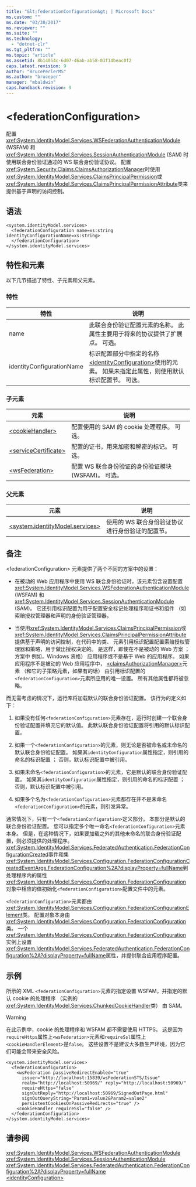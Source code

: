 ```yaml
---
title: "&lt;federationConfiguration&gt; | Microsoft Docs"
ms.custom: ""
ms.date: "03/30/2017"
ms.reviewer: ""
ms.suite: ""
ms.technology: 
  - "dotnet-clr"
ms.tgt_pltfrm: ""
ms.topic: "article"
ms.assetid: 8b14054c-6d07-46ab-ab58-03f14beac0f2
caps.latest.revision: 9
author: "BrucePerlerMS"
ms.author: "bruceper"
manager: "mbaldwin"
caps.handback.revision: 9
---
```

# &lt;federationConfiguration&gt;
配置<xref:System.IdentityModel.Services.WSFederationAuthenticationModule> \(WSFAM\) 和<xref:System.IdentityModel.Services.SessionAuthenticationModule> \(SAM\) 时使用联合身份验证通过的 WS 联合身份验证协议。  配置<xref:System.Security.Claims.ClaimsAuthorizationManager>时使用<xref:System.IdentityModel.Services.ClaimsPrincipalPermission>或<xref:System.IdentityModel.Services.ClaimsPrincipalPermissionAttribute>类来提供基于声明的访问控制。  
  
## 语法  
  
```  
<system.identityModel.services>  
  <federationConfiguration name=xs:string identityConfigurationName=xs:string>  
  </federationConfiguration>  
</system.identityModel.services>  
```  
  
## 特性和元素  
 以下几节描述了特性、子元素和父元素。  
  
### 特性  
  
|特性|说明|  
|--------|--------|  
|name|此联合身份验证配置元素的名称。  此属性主要用于将来的协议提供了扩展点。  可选。|  
|identityConfigurationName|标识配置部分中指定的名称[\<identityConfiguration\>](../../../../../docs/framework/configure-apps/file-schema/windows-identity-foundation/identityconfiguration.md)使用的元素。  如果未指定此属性，则使用默认标识配置节。  可选。|  
  
### 子元素  
  
|元素|说明|  
|--------|--------|  
|[\<cookieHandler\>](../../../../../docs/framework/configure-apps/file-schema/windows-identity-foundation/cookiehandler.md)|配置使用的 SAM 的 cookie 处理程序。  可选。|  
|[\<serviceCertificate\>](../../../../../docs/framework/configure-apps/file-schema/windows-identity-foundation/servicecertificate.md)|配置的证书，用来加密和解密的标记。  可选。|  
|[\<wsFederation\>](../../../../../docs/framework/configure-apps/file-schema/windows-identity-foundation/wsfederation.md)|配置 WS 联合身份验证的身份验证模块 \(WSFAM\)。  可选。|  
  
### 父元素  
  
|元素|说明|  
|--------|--------|  
|[\<system.identityModel.services\>](../../../../../docs/framework/configure-apps/file-schema/windows-identity-foundation/system-identitymodel-services.md)|使用的 WS 联合身份验证协议进行身份验证的配置节。|  
  
## 备注  
 \<federationConfiguration\> 元素提供了两个不同的方案中的设置：  
  
-   在被动的 Web 应用程序中使用 WS 联合身份验证时，该元素包含设置配置<xref:System.IdentityModel.Services.WSFederationAuthenticationModule> \(WSFAM\) 和<xref:System.IdentityModel.Services.SessionAuthenticationModule> \(SAM\)。  它还引用标识配置为用于配置安全标记处理程序和证书和组件 （如索赔授权管理器和声明的身份验证管理器。  
  
-   当使用<xref:System.IdentityModel.Services.ClaimsPrincipalPermission>或<xref:System.IdentityModel.Services.ClaimsPrincipalPermissionAttribute>提供基于声明的访问控制，在代码中的类、 元素引用标识配置配置索赔授权管理器和策略，用于做出授权决定的。  是这样，即使在不是被动的 Web 方案 ； 方案中 例如，Windows 资格） 应用程序或不是基于 Web 的应用程序。  如果应用程序不是被动的 Web 应用程序中， [\<claimsAuthorizationManager\>](../../../../../docs/framework/configure-apps/file-schema/windows-identity-foundation/claimsauthorizationmanager.md)元素 （和它的子策略元素，如果有的话） 由引用标识配置的`<federationConfiguration>`元素所应用的唯一设置。  所有其他属性都将被忽略。  
  
 而无需考虑的情况下，运行库将加载默认的联合身份验证配置。  该行为的定义如下：  
  
1.  如果没有任何`<federationConfiguration>`元素存在，运行时创建一个联合身份验证配置并填充它的默认值。  此默认联合身份验证配置将引用的默认标识配置。  
  
2.  如果一个`<federationConfiguration>`的元素，则无论是否被命名或未命名的默认联合身份验证配置。  如果其`identityConfiguration`属性指定，则引用的命名的标识配置 ； 否则，默认标识配置中被引用。  
  
3.  如果未命名`<federationConfiguration>`的元素，它是默认的联合身份验证配置。  如果其`identityConfiguration`属性指定，则引用的命名的标识配置 ； 否则，默认标识配置中被引用。  
  
4.  如果多个名为`<federationConfiguration>`元素都存在并不是未命名`<federationConfiguration>`的元素，则引发异常。  
  
 通常情况下，只有一个`<federationConfiguration>`定义部分。  本部分是默认的联合身份验证配置。  您可以指定多个唯一命名`<federationConfiguration>`元素本身。 但是，在这种情况下，如果要加载之外的其他未命名的联合身份验证配置，则必须提供的处理程序。  <xref:System.IdentityModel.Services.FederatedAuthentication.FederationConfigurationCreated>事件和集<xref:System.IdentityModel.Services.Configuration.FederationConfigurationCreatedEventArgs.FederationConfiguration%2A?displayProperty=fullName>到处理程序内的属性<xref:System.IdentityModel.Services.Configuration.FederationConfiguration>对象中相应的值初始化`<federationConfiguration>`配置文件中的元素。  
  
 `<federationConfiguration>`元素都由<xref:System.IdentityModel.Services.Configuration.FederationConfigurationElement>类。  配置对象本身由<xref:System.IdentityModel.Services.Configuration.FederationConfiguration>类。  一个<xref:System.IdentityModel.Services.Configuration.FederationConfiguration>实例上设置<xref:System.IdentityModel.Services.FederatedAuthentication.FederationConfiguration%2A?displayProperty=fullName>属性，并提供联合应用程序配置。  
  
## 示例  
 所示的 XML `<federationConfiguration>`元素的指定设置 WSFAM，并指定的默认 cookie 的处理程序 （实例的<xref:System.IdentityModel.Services.ChunkedCookieHandler>类） 由 SAM。  
  
> [!WARNING]
>  在此示例中，cookie 的处理程序和 WSFAM 都不需要使用 HTTPS。  这是因为`requireHttps`属性上`<wsFederation>`元素和`requireSsl`属性上`<cookieHandlerElement>`是`false`。  这些设置不是建议大多数生产环境，因为它们可能会带来安全风险。  
  
```  
<system.identityModel.services>  
  <federationConfiguration>  
    <wsFederation passiveRedirectEnabled="true"   
      issuer="http://localhost:15839/wsFederationSTS/Issue"   
      realm="http://localhost:50969/" reply="http://localhost:50969/"   
      requireHttps="false"   
      signOutReply="http://localhost:50969/SignedOutPage.html"   
      signOutQueryString="Param1=value2&Param2=value2"   
      persistentCookiesOnPassiveRedirects="true" />  
    <cookieHandler requireSsl="false" />  
  </federationConfiguration>  
</system.identityModel.services>  
```  
  
## 请参阅  
 <xref:System.IdentityModel.Services.WSFederationAuthenticationModule>   
 <xref:System.IdentityModel.Services.SessionAuthenticationModule>   
 <xref:System.IdentityModel.Services.FederatedAuthentication.FederationConfiguration%2A?displayProperty=fullName>   
 [\<identityConfiguration\>](../../../../../docs/framework/configure-apps/file-schema/windows-identity-foundation/identityconfiguration.md)